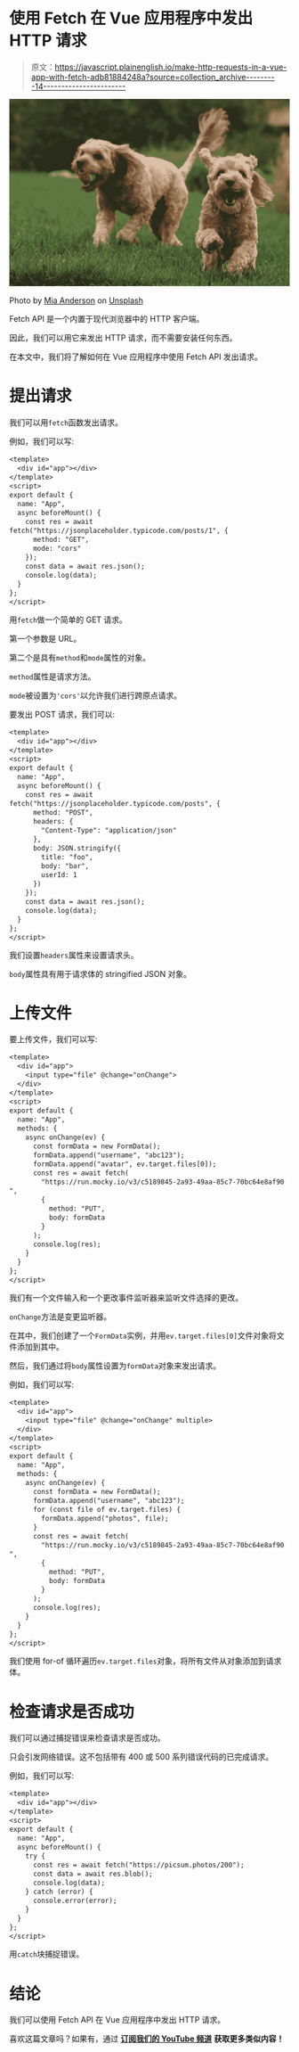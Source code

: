 # 使用 Fetch 在 Vue 应用程序中发出 HTTP 请求

> 原文：<https://javascript.plainenglish.io/make-http-requests-in-a-vue-app-with-fetch-adb81884248a?source=collection_archive---------14----------------------->

![](img/aacbfc99dc332c79ee69fa0e38a0d89f.png)

Photo by [Mia Anderson](https://unsplash.com/@miaanderson?utm_source=medium&utm_medium=referral) on [Unsplash](https://unsplash.com?utm_source=medium&utm_medium=referral)

Fetch API 是一个内置于现代浏览器中的 HTTP 客户端。

因此，我们可以用它来发出 HTTP 请求，而不需要安装任何东西。

在本文中，我们将了解如何在 Vue 应用程序中使用 Fetch API 发出请求。

# 提出请求

我们可以用`fetch`函数发出请求。

例如，我们可以写:

```
<template>
  <div id="app"></div>
</template>
<script>
export default {
  name: "App",
  async beforeMount() {
    const res = await fetch("https://jsonplaceholder.typicode.com/posts/1", {
      method: "GET",
      mode: "cors"
    });
    const data = await res.json();
    console.log(data);
  }
};
</script>
```

用`fetch`做一个简单的 GET 请求。

第一个参数是 URL。

第二个是具有`method`和`mode`属性的对象。

`method`属性是请求方法。

`mode`被设置为`'cors'`以允许我们进行跨原点请求。

要发出 POST 请求，我们可以:

```
<template>
  <div id="app"></div>
</template>
<script>
export default {
  name: "App",
  async beforeMount() {
    const res = await fetch("https://jsonplaceholder.typicode.com/posts", {
      method: "POST",
      headers: {
        "Content-Type": "application/json"
      },
      body: JSON.stringify({
        title: "foo",
        body: "bar",
        userId: 1
      })
    });
    const data = await res.json();
    console.log(data);
  }
};
</script>
```

我们设置`headers`属性来设置请求头。

`body`属性具有用于请求体的 stringified JSON 对象。

# 上传文件

要上传文件，我们可以写:

```
<template>
  <div id="app">
    <input type="file" @change="onChange">
  </div>
</template>
<script>
export default {
  name: "App",
  methods: {
    async onChange(ev) {
      const formData = new FormData();
      formData.append("username", "abc123");
      formData.append("avatar", ev.target.files[0]);
      const res = await fetch(
        "https://run.mocky.io/v3/c5189845-2a93-49aa-85c7-70bc64e8af90 ",
        {
          method: "PUT",
          body: formData
        }
      );      
      console.log(res);
    }
  }
};
</script>
```

我们有一个文件输入和一个更改事件监听器来监听文件选择的更改。

`onChange`方法是变更监听器。

在其中，我们创建了一个`FormData`实例，并用`ev.target.files[0]`文件对象将文件添加到其中。

然后，我们通过将`body`属性设置为`formData`对象来发出请求。

例如，我们可以写:

```
<template>
  <div id="app">
    <input type="file" @change="onChange" multiple>
  </div>
</template>
<script>
export default {
  name: "App",
  methods: {
    async onChange(ev) {
      const formData = new FormData();
      formData.append("username", "abc123");
      for (const file of ev.target.files) {
        formData.append("photos", file);
      }
      const res = await fetch(
        "https://run.mocky.io/v3/c5189845-2a93-49aa-85c7-70bc64e8af90 ",
        {
          method: "PUT",
          body: formData
        }
      );
      console.log(res);
    }
  }
};
</script>
```

我们使用 for-of 循环遍历`ev.target.files`对象，将所有文件从对象添加到请求体。

# 检查请求是否成功

我们可以通过捕捉错误来检查请求是否成功。

只会引发网络错误。这不包括带有 400 或 500 系列错误代码的已完成请求。

例如，我们可以写:

```
<template>
  <div id="app"></div>
</template>
<script>
export default {
  name: "App",
  async beforeMount() {
    try {
      const res = await fetch("https://picsum.photos/200");
      const data = await res.blob();
      console.log(data);
    } catch (error) {
      console.error(error);
    }
  }
};
</script>
```

用`catch`块捕捉错误。

# 结论

我们可以使用 Fetch API 在 Vue 应用程序中发出 HTTP 请求。

喜欢这篇文章吗？如果有，通过 [**订阅我们的 YouTube 频道**](https://www.youtube.com/channel/UCtipWUghju290NWcn8jhyAw?sub_confirmation=true) **获取更多类似内容！**